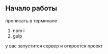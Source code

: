 ## Начало работы

прописать в терминале
1. npm i
2. gulp

у вас запустится сервер и откроется проект
